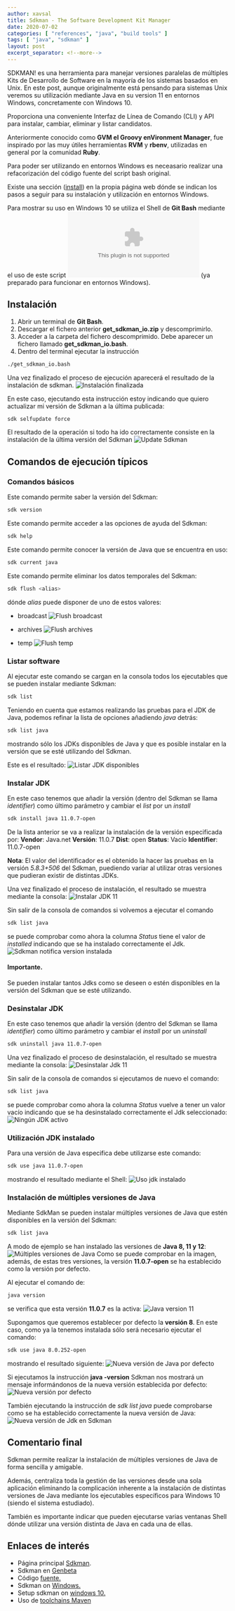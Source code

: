```yaml
---
author: xavsal
title: Sdkman - The Software Development Kit Manager
date: 2020-07-02
categories: [ "references", "java", "build tools" ]
tags: [ "java", "sdkman" ]
layout: post
excerpt_separator: <!--more-->
---
```


SDKMAN! es una herramienta para manejar versiones paralelas de múltiples Kits de Desarrollo de Software en la mayoría de los sistemas basados en Unix. En este post, aunque originalmente está pensando para sistemas Unix veremos su utilización mediante Java en su version 11 en entornos Windows, concretamente con Windows 10.

Proporciona una conveniente Interfaz de Línea de Comando (CLI) y API para instalar, cambiar, eliminar y listar candidatos.

Anteriormente conocido como **GVM el Groovy enVironment Manager**, fue inspirado por las muy útiles herramientas **RVM** y **rbenv**, utilizadas en general por la comunidad **Ruby**.

Para poder ser utilizando en entornos Windows es neceasario realizar una refacorización del código fuente del script bash original.

Existe una sección ([install](https://sdkman.io/install "install")) en la propia página web dónde se indican los pasos a seguir para su instalación y utilización en entornos Windows.

Para mostrar su uso en Windows 10 se utiliza el Shell de **Git Bash** mediante el uso de este script ![get_sdkman_io](/assets/posts/reference/java/build_tools/2020-07-02-sdkman/get_sdkman_io.zip) (ya preparado para funcionar en entornos Windows).

<!--more-->

## Instalación

1. Abrir un terminal de **Git Bash**.
2. Descargar el fichero anterior **get_sdkman_io.zip** y descomprimirlo.
3. Acceder a la carpeta del fichero descomprimido. Debe aparecer un fichero llamado **get_sdkman_io.bash**.
4. Dentro del terminal ejecutar la instrucción
```bash
./get_sdkman_io.bash
```
Una vez finalizado el proceso de ejecución aparecerá el resultado de la instalación de sdkman.
![Instalación finalizada](/assets/posts/reference/java/build_tools/2020-07-02-sdkman/01.-instlaacion-realizada.png)

En este caso, ejecutando esta instrucción estoy indicando que quiero actualizar mi versión de Sdkman a la última publicada:
```bash
sdk selfupdate force
```

El resultado de la operación si todo ha ido correctamente consiste en la instalación de la última versión del Sdkman
![Update Sdkman](/assets/posts/reference/java/build_tools/2020-07-02-sdkman/Selfupdate-SdkMan.png)

## Comandos de ejecución típicos

### Comandos básicos
Este comando permite saber la versión del Sdkman:
```bash
sdk version
```

Este comando permite acceder a las opciones de ayuda del Sdkman:
```bash
sdk help
```

Este comando permite conocer la versión de Java que se encuentra en uso:
```bash
sdk current java
```

Este comando permite eliminar los datos temporales del Sdkman:
```bash
sdk flush <alias>
```
dónde *alias* puede disponer de uno de estos valores:
- broadcast
![Flush broadcast](/assets/posts/reference/java/build_tools/2020-07-02-sdkman/broad.png)

- archives
![Flush archives](/assets/posts/reference/java/build_tools/2020-07-02-sdkman/archives.png)

- temp
![Flush temp](/assets/posts/reference/java/build_tools/2020-07-02-sdkman/temp.png)


### Listar software

Al ejecutar este comando se cargan en la consola todos los ejecutables que se pueden instalar mediante Sdkman:
```bash
sdk list
```
Teniendo en cuenta que estamos realizando las pruebas para el JDK de Java, podemos refinar la lista de opciones añadiendo *java* detrás:
```bash
sdk list java
```
mostrando sólo los JDKs disponibles de Java y que es posible instalar en la versión que se esté utilizando del Sdkman.

Este es el resultado:
![Listar JDK disponibles](/assets/posts/reference/java/build_tools/2020-07-02-sdkman/Listar-JDK-disponibles.png)

### Instalar JDK
En este caso tenemos que añadir la versión (dentro del Sdkman se llama *identifier*) como último parámetro y cambiar el *list* por un *install*
```bash
sdk install java 11.0.7-open
```
De la lista anterior se va a realizar la instalación de la versión  especificada por:
**Vendor**: Java.net
**Versión**: 11.0.7
**Dist**: open
**Status**: Vacío
**Identifier**: 11.0.7-open

**Nota**: El valor del identificador es el obtenido la hacer las pruebas en la versión *5.8.3+506* del Sdkman, puediendo variar al utilizar otras versiones que pudieran existir de distintas JDKs.

Una vez finalizado el proceso de instalación, el resultado se muestra mediante la consola:
![Instalar JDK 11](/assets/posts/reference/java/build_tools/2020-07-02-sdkman/Instalar-JDK-11.png)

Sin salir de la consola de comandos si volvemos a ejecutar el comando
```bash
sdk list java
```
se puede comprobar como ahora la columna *Status* tiene el valor de *installed* indicando que se ha instalado correctamente el Jdk.
![Sdkman notifica version instalada](/assets/posts/reference/java/build_tools/2020-07-02-sdkman/Sdkman-notifica-version-instalada.jpg)

#### Importante.
Se pueden instalar tantos Jdks como se deseen o estén disponibles en la versión del Sdkman que se esté utilizando.

### Desinstalar JDK
En este caso tenemos que añadir la versión (dentro del Sdkman se llama *identifier*) como último parámetro y cambiar el *install* por un *uninstall*
```bash
sdk uninstall java 11.0.7-open
```

Una vez finalizado el proceso de desinstalación, el resultado se muestra mediante la consola:
![Desinstalar Jdk 11](/assets/posts/reference/java/build_tools/2020-07-02-sdkman/Desinstalar-JDK-11.png)

Sin salir de la consola de comandos si ejecutamos de nuevo el comando:
```bash
sdk list java
```
se puede comprobar como ahora la columna *Status* vuelve a tener un valor vacío indicando que se ha desinstalado correctamente el Jdk seleccionado:
![Ningún JDK activo](/assets/posts/reference/java/build_tools/2020-07-02-sdkman/Listar-JDK-disponibles-1.png)


### Utilización JDK instalado

Para una versión de Java especifica debe utilizarse este comando:
```bash
sdk use java 11.0.7-open
```
mostrando el resultado mediante el Shell:
![Uso jdk instalado](/assets/posts/reference/java/build_tools/2020-07-02-sdkman/Uso_jdk-instalado.jpg)

### Instalación de múltiples versiones de Java
Mediante SdkMan se pueden instalar múltiples versiones de Java que estén disponibles en la versión del Sdkman:
```bash
sdk list java
```

A modo de ejemplo se han instalado las versiones de **Java 8, 11 y 12**:
![Múltiples versiones de Java](/assets/posts/reference/java/build_tools/2020-07-02-sdkman/multiple_install_java_8_nueva_Version-en-shell_mediante_instrucción.png)
Como se puede comprobar en la imagen, además, de estas tres versiones, la versión **11.0.7-open** se ha establecido como la versión por defecto.

Al ejecutar el comando de:
```bash
java version
```
se verifica que esta versión **11.0.7** es la activa:
![Java version 11](/assets/posts/reference/java/build_tools/2020-07-02-sdkman/Multiple_default_java_version_11.png)

Supongamos que queremos establecer por defecto la **versión 8**. En este caso, como ya la tenemos instalada sólo será necesario ejecutar el comando:
```bash
sdk use java 8.0.252-open
```
mostrando el resultado siguiente:
![Nueva versión de Java por defecto](/assets/posts/reference/java/build_tools/2020-07-02-sdkman/00.-Establecemos_nueva_version_java.png)

Si ejecutamos la instrucción **java -version** Sdkman nos mostrará un mensaje informándonos de la nueva versión establecida por defecto:
![Nueva versión por defecto](/assets/posts/reference/java/build_tools/2020-07-02-sdkman/01.-Nueva-version-de-jav-arecuperada-mediante-version.png)

También ejecutando la instrucción de *sdk list java* puede comprobarse como se ha establecido correctamente la nueva versión de Java:
![Nueva versión de Jdk en Sdkman](/assets/posts/reference/java/build_tools/2020-07-02-sdkman/02.-Mediante-sdk-podemos-verificar-también-que-es-la-version-que-se-esta-usando.png)

## Comentario final
Sdkman permite realizar la instalación de múltiples versiones de Java de forma sencilla y amigable.

Además, centraliza toda la gestión de las versiones desde una sola aplicación eliminando la complicación inherente a la instalación de distintas versiones de Java mediante los ejecutables específicos para Windows 10 (siendo el sistema estudiado).

También es importante indicar que pueden ejecutarse varias ventanas Shell dónde utilizar una versión distinta de Java en cada una de ellas.

## Enlaces de interés

- Página principal [Sdkman](https://sdkman.io/ "Sdkman").
- Sdkman en [Genbeta](https://www.genbeta.com/desarrollo/sdkman-un-gestor-de-sdks-para-dominarlos-a-todos "Genbeta")
- Código [fuente.](https://github.com/sdkman "fuente.")
- Sdkman on [Windows.](https://ngeor.com/2019/12/07/sdkman-windows.html "Windows.")
- Setup sdkman on [windows 10.](https://gist.github.com/mkovacek/1a5e757ca9bcc96e5298b67d726f7f9d "windows 10")
- Uso de [toolchains Maven](/references/java/build%20tools/2020-07-22-uso_de_toolchains_maven.html)

